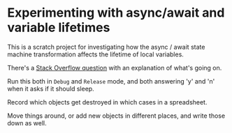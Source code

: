 # Experimenting with async/await and variable lifetimes

This is a scratch project for investigating how the async / await state machine transformation affects the lifetime of local variables.

There's a [Stack Overflow question](https://stackoverflow.com/questions/23934352/async-await-issue-with-local-variable-cleanup) with an explanation of what's going on.

Run this both in `Debug` and `Release` mode, and both answering 'y' and 'n' when it asks if it should sleep.

Record which objects get destroyed in which cases in a spreadsheet.

Move things around, or add new objects in different places, and write those down as well.